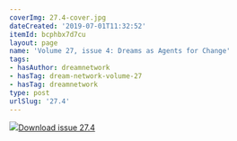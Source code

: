 ```yaml
---
coverImg: 27.4-cover.jpg
dateCreated: '2019-07-01T11:32:52'
itemId: bcphbx7d7cu
layout: page
name: 'Volume 27, issue 4: Dreams as Agents for Change'
tags:
- hasAuthor: dreamnetwork
- hasTag: dream-network-volume-27
- hasTag: dreamnetwork
type: post
urlSlug: '27.4'
---
```

<img class="card-journal-img" src="../images/27.4-rect.jpg"/><a href="../files/pdfs/Volume_27/27.4_agents_for_change.pdf" download="">Download issue 27.4</a>
